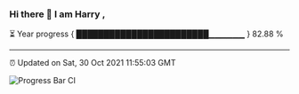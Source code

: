 ### Hi there 👋 I am Harry , 

⏳ Year progress { ████████████████████████▁▁▁▁▁▁ } 82.88 %

---

⏰ Updated on Sat, 30 Oct 2021 11:55:03 GMT

![Progress Bar CI](https://github.com/duykhang68/duykhang68/workflows/Progress%20Bar%20CI/badge.svg)
